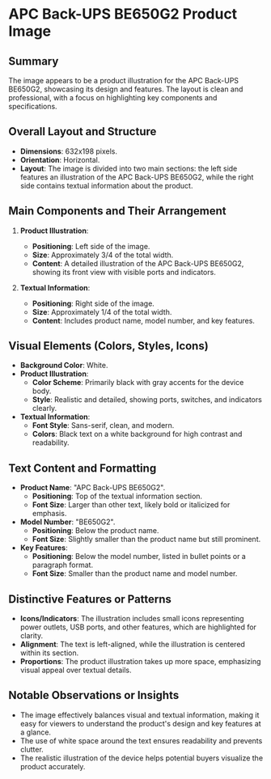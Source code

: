 # APC Back-UPS BE650G2 Product Image

## Summary
The image appears to be a product illustration for the APC Back-UPS BE650G2, showcasing its design and features. The layout is clean and professional, with a focus on highlighting key components and specifications.

## Overall Layout and Structure
- **Dimensions**: 632x198 pixels.
- **Orientation**: Horizontal.
- **Layout**: The image is divided into two main sections: the left side features an illustration of the APC Back-UPS BE650G2, while the right side contains textual information about the product.

## Main Components and Their Arrangement
1. **Product Illustration**:
   - **Positioning**: Left side of the image.
   - **Size**: Approximately 3/4 of the total width.
   - **Content**: A detailed illustration of the APC Back-UPS BE650G2, showing its front view with visible ports and indicators.

2. **Textual Information**:
   - **Positioning**: Right side of the image.
   - **Size**: Approximately 1/4 of the total width.
   - **Content**: Includes product name, model number, and key features.

## Visual Elements (Colors, Styles, Icons)
- **Background Color**: White.
- **Product Illustration**:
  - **Color Scheme**: Primarily black with gray accents for the device body.
  - **Style**: Realistic and detailed, showing ports, switches, and indicators clearly.
- **Textual Information**:
  - **Font Style**: Sans-serif, clean, and modern.
  - **Colors**: Black text on a white background for high contrast and readability.

## Text Content and Formatting
- **Product Name**: "APC Back-UPS BE650G2".
  - **Positioning**: Top of the textual information section.
  - **Font Size**: Larger than other text, likely bold or italicized for emphasis.
- **Model Number**: "BE650G2".
  - **Positioning**: Below the product name.
  - **Font Size**: Slightly smaller than the product name but still prominent.
- **Key Features**:
  - **Positioning**: Below the model number, listed in bullet points or a paragraph format.
  - **Font Size**: Smaller than the product name and model number.

## Distinctive Features or Patterns
- **Icons/Indicators**: The illustration includes small icons representing power outlets, USB ports, and other features, which are highlighted for clarity.
- **Alignment**: The text is left-aligned, while the illustration is centered within its section.
- **Proportions**: The product illustration takes up more space, emphasizing visual appeal over textual details.

## Notable Observations or Insights
- The image effectively balances visual and textual information, making it easy for viewers to understand the product's design and key features at a glance.
- The use of white space around the text ensures readability and prevents clutter.
- The realistic illustration of the device helps potential buyers visualize the product accurately.